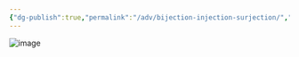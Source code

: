 ```yaml
---
{"dg-publish":true,"permalink":"/adv/bijection-injection-surjection/","noteIcon":"","created":"","updated":""}
---
```



![image](https://cdn.jsdelivr.net/gh/aaronmack/image-hosting@master/e/image.2jh58a81p9w0.webp)